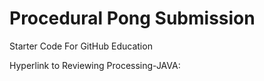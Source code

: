 # Procedural Pong Submission
Starter Code For GitHub Education

Hyperlink to Reviewing Processing-JAVA: <a href="https://github.com/MercersKitchen/CS30/tree/master/Reviewing%20Processing-Java"></a>
